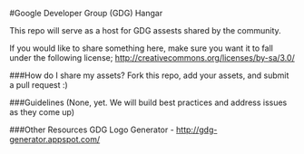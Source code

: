 #Google Developer Group (GDG) Hangar

This repo will serve as a host for GDG assests shared by the community.

If you would like to share something here, make sure you want it to fall under the following license;
http://creativecommons.org/licenses/by-sa/3.0/


###How do I share my assets?
Fork this repo, add your assets, and submit a pull request :)


###Guidelines
(None, yet. We will build best practices and address issues as they come up)


###Other Resources
GDG Logo Generator - http://gdg-generator.appspot.com/
